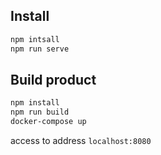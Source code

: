 ## Install

```bash
npm intsall
npm run serve
```

## Build product

```bash
npm install
npm run build
docker-compose up
```

access to address `localhost:8080`
